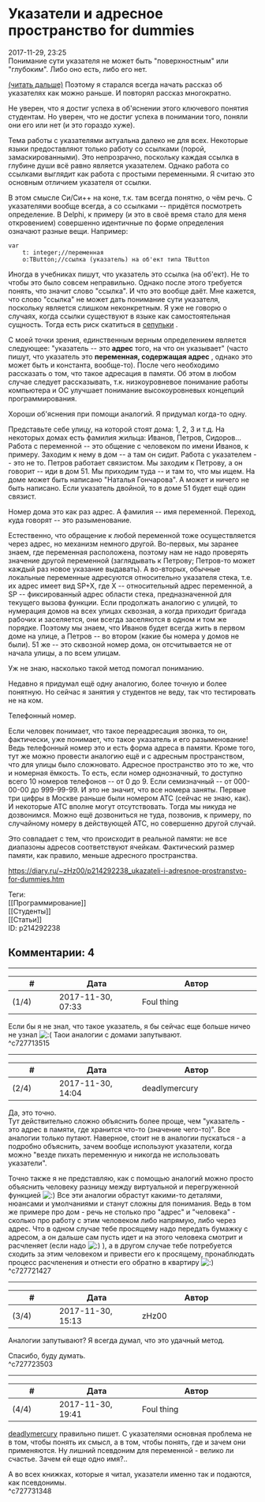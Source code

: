 Указатели и адресное пространство for dummies
=============================================

  
2017-11-29, 23:25  
 Понимание сути указателя не может быть "поверхностным" или "глубоким". Либо оно есть, либо его нет.   
   
  [(читать дальше)](https://zHz00.diary.ru/p214292238.htm?index=1#linkmore214292238m1)    Поэтому я старался всегда начать рассказ об указателях как можно раньше. И повторял рассказ многократно.   
   
 Не уверен, что я достиг успеха в об'яснении этого ключевого понятия студентам. Но уверен, что не достиг успеха в понимании того, поняли они его или нет (и это гораздо хуже).   
   
 Тема работы с указателями актуальна далеко не для всех. Некоторые языки предоставляют только работу со ссылками (порой, замаскированными). Это непрозрачно, поскольку каждая ссылка в глубине души всё равно является указателем. Однако работа со ссылками выглядит как работа с простыми переменными. Я считаю это основным отличием указателя от ссылки.   
   
 В этом смысле Си/Си++ на коне, т.к. там всегда понятно, о чём речь. С указателями вообще всегда, а со ссылками -- придётся посмотреть определение. В Delphi, к примеру (и это в своё время стало для меня откровением) совершенно идентичные по форме определения означают разные вещи. Например: 
```
var  
	t: integer;//переменная  
	o:TButton;//ссылка (указатель) на об'ект типа TButton
```
   
 Иногда в учебниках пишут, что указатель это ссылка (на об'ект). Не то чтобы это было совсем неправильно. Однако после этого требуется понять, что значит слово "ссылка". И что это вообще даёт. Мне кажется, что слово "ссылка" не может дать понимание сути указателя, поскольку является слишком неконкретным. Я уже не говорю о случаях, когда ссылки существуют в языке как самостоятельная сущность. Тогда есть риск скатиться в  [сепульки](https://lurkmore.to/%D0%A1%D0%B5%D0%BF%D1%83%D0%BB%D1%8C%D0%BA%D0%B8)  .   
   
 С моей точки зрения, единственным верным определением является следующее: "указатель -- это  **адрес**  того, на что он указывает" (часто пишут, что указатель это  **переменная, содержащая адрес**  , однако это может быть и константа, вообще-то). После чего необходимо рассказать о том, что такое адресация в памяти. Об этом в любом случае следует рассказывать, т.к. низкоуровневое понимание работы компьютера и ОС улучшает понимание высокоуровневых концепций программирования.   
   
 Хороши об'яснения при помощи аналогий. Я придумал когда-то одну.   
   
 Представьте себе улицу, на которой стоят дома: 1, 2, 3 и т.д. На некоторых домах есть фамилия жильца: Иванов, Петров, Сидоров... Работа с переменной -- это общение с человеком по имени Иванов, к примеру. Заходим к нему в дом -- а там он сидит. Работа с указателем -- это не то. Петров работает связистом. Мы заходим к Петрову, а он говорит -- иди в дом 51. Мы приходим туда -- и там то, что мы ищем. На доме может быть написано "Наталья Гончарова". А может и ничего не быть написано. Если указатель двойной, то в доме 51 будет ещё один связист.   
   
 Номер дома это как раз адрес. А фамилия -- имя переменной. Переход, куда говорят -- это разыменование.   
   
  Естественно, что обращение к любой переменной тоже осуществляется через адрес, но механизм немного другой. Во-первых, мы заранее знаем, где переменная расположена, поэтому нам не надо проверять значение другой переменной (заглядывать к Петрову; Петров-то может каждый раз новое указание выдавать). А во-вторых, обычные локальные переменные адресуются относительно указателя стека, т.е. их адрес имеет вид SP+X, где X -- относительный адрес переменной, а SP -- фиксированный адрес области стека, предназначенной для текущего вызова функции. Если продолжать аналогию с улицей, то нумерация домов на всех улицах сквозная, а когда приходит бригада рабочих и заселяется, они всегда заселяются в одном и том же порядке. Поэтому мы знаем, что Иванов будет всегда жить в первом доме на улице, а Петров -- во втором (какие бы номера у домов не были). 51 же -- это сквозной номер дома, он отсчитывается не от начала улицы, а по всем улицам.    
   
 Уж не знаю, насколько такой метод помогал пониманию.   
   
 Недавно я придумал ещё одну аналогию, более точную и более понятную. Но сейчас я занятия у студентов не веду, так что тестировать не на ком.   
   
 Телефонный номер.   
   
 Если человек понимает, что такое переадресация звонка, то он, фактически, уже понимает, что такое указатель и его разыменование! Ведь телефонный номер это и есть форма адреса в памяти. Кроме того, тут же можно провести аналогию ещё и с адресным пространством, что для улицы было сложновато. Адресное пространство это то же, что и номерная ёмкость. То есть, если номер однозначный, то доступно всего 10 номеров телефонов -- от 0 до 9. Если семизначный -- от 000-00-00 до 999-99-99. И это не значит, что все номера заняты. Первые три цифры в Москве раньше были номером АТС (сейчас не знаю, как). И некоторые АТС вполне могут отсутствовать. Тогда мы никуда не дозвонимся. Можно ещё дозвониться не туда, позвонив, к примеру, по случайному номеру в действующей АТС, но совершенно другой случай.   
   
 Это совпадает с тем, что происходит в реальной памяти: не все диапазоны адресов соответствуют ячейкам. Фактический размер памяти, как правило, меньше адресного пространства.     
  
<https://diary.ru/~zHz00/p214292238_ukazateli-i-adresnoe-prostranstvo-for-dummies.htm>  
  
Теги:  
[[Программирование]]  
[[Студенты]]  
[[Статьи]]  
ID: p214292238  


Комментарии: 4
--------------

  


---



|         #         |              Дата              |                     Автор                     |           ID           |
| --- | --- | --- | --- |
| (1/4) | 2017-11-30, 07:33 | Foul thing | c727713515 |

  
 Если бы я не знал, что такое указатель, я бы сейчас еще больше ничео не узнал ![:(](http://static.diary.ru/picture/1146.gif) Таои аналогии с домами запутывают.   
 ^c727713515

---



|         #         |              Дата              |                     Автор                     |           ID           |
| --- | --- | --- | --- |
| (2/4) | 2017-11-30, 14:04 | deadlymercury | c727721427 |

  
 Да, это точно.   
 Тут действительно сложно объяснить более проще, чем "указатель - это адрес в памяти, где хранится что-то (значение чего-то)". Все аналогии только путают. Наверное, стоит не в аналогии пускаться - а подробно объяснить, зачем вообще используют указатели, когда можно "везде пихать переменную и никогда не использовать указатели".   
   
 Точно также я не представляю, как с помощью аналогий можно просто объяснить человеку разницу между виртуальной и перегруженной функцией ![:)](http://static.diary.ru/picture/3.gif) Все эти аналогии обрастут какими-то деталями, нюансами и умолчаниями и станут сложны для понимания. Ведь в том же примере про дом - речь не столько про "адрес" и "человека" - сколько про работу с этим человеком либо напрямую, либо через адрес. Что в одном случае тебе просящему надо передать бумажку с адресом, а он дальше сам пусть идет и на этого человека смотрит и расчленяет (если надо ![:)](http://static.diary.ru/picture/3.gif) ), а в другом случае тебе потребуется сходить за этим человеком и привести его к просящему, пронаблюдать процесс расчленения и отнести его обратно в квартиру ![:)](http://static.diary.ru/picture/3.gif)   
 ^c727721427

---



|         #         |              Дата              |                     Автор                     |           ID           |
| --- | --- | --- | --- |
| (3/4) | 2017-11-30, 15:13 | zHz00 | c727723503 |

  
 Аналогии запутывают? Я всегда думал, что это удачный метод.   
   
 Спасибо, буду думать.   
 ^c727723503

---



|         #         |              Дата              |                     Автор                     |           ID           |
| --- | --- | --- | --- |
| (4/4) | 2017-11-30, 19:41 | Foul thing | c727731348 |

  
  [deadlymercury](http://crazysupp.diary.ru "Записки безумного саппорта")  правильно пишет. С указателями основная проблема не в том, чтобы понять их смысл, а в том, чтобы понять, где и зачем они применяются. Ну лишний псевдоним для переменной - велико ли счастье. Зачем ей еще одно имя?..   
   
 А во всех книжках, которые я читал, указатели именно так и подаются, как псевдонимы.   
 ^c727731348